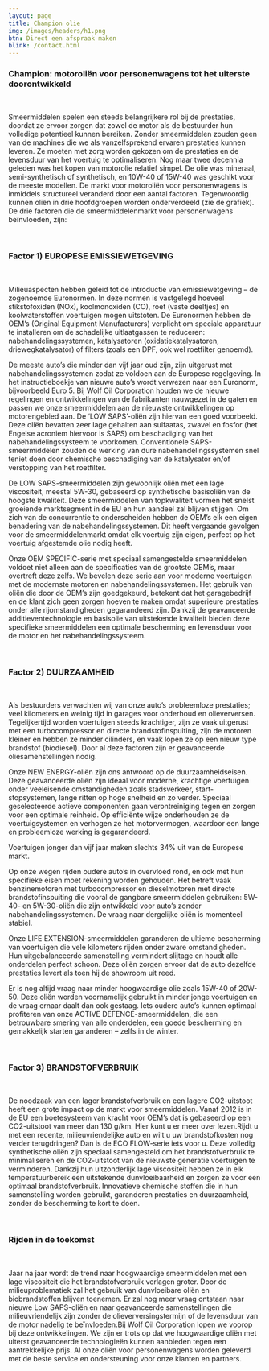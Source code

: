 ```yaml
---
layout: page
title: Champion olie
img: /images/headers/h1.png
btn: Direct een afspraak maken
blink: /contact.html	
---
```

<div class="container">
	<h3>Champion: motoroliën voor personenwagens tot het uiterste doorontwikkeld</h3>
	<br>
	<p>Smeermiddelen spelen een steeds belangrijkere rol bij de prestaties, doordat ze ervoor zorgen dat zowel de motor als de bestuurder hun volledige potentieel kunnen bereiken. Zonder smeermiddelen zouden geen van de machines die we als vanzelfsprekend ervaren prestaties kunnen leveren. Ze moeten met zorg worden gekozen om de prestaties en de levensduur van het voertuig te optimaliseren. Nog maar twee decennia geleden was het kopen van motorolie relatief simpel. De olie was mineraal, semi-synthetisch of synthetisch, en 10W-40 of 15W-40 was geschikt voor de meeste modellen. De markt voor motoroliën voor personenwagens is inmiddels structureel veranderd door een aantal factoren. Tegenwoordig kunnen oliën in drie hoofdgroepen worden onderverdeeld (zie de grafiek). De drie factoren die de smeermiddelenmarkt voor personenwagens beïnvloeden, zijn:</p>
	<br>
	<h3>Factor 1) EUROPESE EMISSIEWETGEVING</h3>
	<br>
	<p>Milieuaspecten hebben geleid tot de introductie van emissiewetgeving – de zogenoemde Euronormen. In deze normen is vastgelegd hoeveel stikstofoxiden (NOx), koolmonoxiden (CO), roet (vaste deeltjes) en koolwaterstoffen voertuigen mogen uitstoten. De Euronormen hebben de OEM’s (Original Equipment Manufacturers) verplicht om speciale apparatuur te installeren om de schadelijke uitlaatgassen te reduceren: nabehandelingssystemen, katalysatoren (oxidatiekatalysatoren, driewegkatalysator) of filters (zoals een DPF, ook wel roetfilter genoemd).</p>
	<p>De meeste auto’s die minder dan vijf jaar oud zijn, zijn uitgerust met nabehandelingssystemen zodat ze voldoen aan de Europese regelgeving. In het instructieboekje van nieuwe auto’s wordt verwezen naar een Euronorm, bijvoorbeeld Euro 5. Bij Wolf Oil Corporation houden we de nieuwe regelingen en ontwikkelingen van de fabrikanten nauwgezet in de gaten en passen we onze smeermiddelen aan de nieuwste ontwikkelingen op motorengebied aan. De ‘LOW SAPS’-oliën zijn hiervan een goed voorbeeld. Deze oliën bevatten zeer lage gehalten aan sulfaatas, zwavel en fosfor (het Engelse acroniem hiervoor is SAPS) om beschadiging van het nabehandelingssysteem te voorkomen. Conventionele SAPS-smeermiddelen zouden de werking van dure nabehandelingssystemen snel teniet doen door chemische beschadiging van de katalysator en/of verstopping van het roetfilter.</p>
	<p>De LOW SAPS-smeermiddelen zijn gewoonlijk oliën met een lage viscositeit, meestal 5W-30, gebaseerd op synthetische basisoliën van de hoogste kwaliteit. Deze smeermiddelen van topkwaliteit vormen het snelst groeiende marktsegment in de EU en hun aandeel zal blijven stijgen. Om zich van de concurrentie te onderscheiden hebben de OEM’s elk een eigen benadering van de nabehandelingssystemen. Dit heeft vergaande gevolgen voor de smeermiddelenmarkt omdat elk voertuig zijn eigen, perfect op het voertuig afgestemde olie nodig heeft.</p>
	<p>Onze OEM SPECIFIC-serie met speciaal samengestelde smeermiddelen voldoet niet alleen aan de specificaties van de grootste OEM’s, maar overtreft deze zelfs. We bevelen deze serie aan voor moderne voertuigen met de modernste motoren en nabehandelingssystemen. Het gebruik van oliën die door de OEM’s zijn goedgekeurd, betekent dat het garagebedrijf en de klant zich geen zorgen hoeven te maken omdat superieure prestaties onder alle rijomstandigheden gegarandeerd zijn. Dankzij de geavanceerde additieventechnologie en basisolie van uitstekende kwaliteit bieden deze specifieke smeermiddelen een optimale bescherming en levensduur voor de motor en het nabehandelingssysteem.</p>
	<br>
	<h3>Factor 2) DUURZAAMHEID</h3>
	<br>
	<p>Als bestuurders verwachten wij van onze auto’s probleemloze prestaties; veel kilometers en weinig tijd in garages voor onderhoud en olieverversen. Tegelijkertijd worden voertuigen steeds krachtiger, zijn ze vaak uitgerust met een turbocompressor en directe brandstofinspuiting, zijn de motoren kleiner en hebben ze minder cilinders, en vaak lopen ze op een nieuw type brandstof (biodiesel). Door al deze factoren zijn er geavanceerde oliesamenstellingen nodig.</p>
	<p>Onze NEW ENERGY-oliën zijn ons antwoord op de duurzaamheidseisen. Deze geavanceerde oliën zijn ideaal voor moderne, krachtige voertuigen onder veeleisende omstandigheden zoals stadsverkeer, start-stopsystemen, lange ritten op hoge snelheid en zo verder. Speciaal geselecteerde actieve componenten gaan verontreiniging tegen en zorgen voor een optimale reinheid. Op efficiënte wijze onderhouden ze de voertuigsystemen en verhogen ze het motorvermogen, waardoor een lange en probleemloze werking is gegarandeerd.</p>
	<p>Voertuigen jonger dan vijf jaar maken slechts 34% uit van de Europese markt.</p>
	<p>Op onze wegen rijden oudere auto’s in overvloed rond, en ook met hun specifieke eisen moet rekening worden gehouden. Het betreft vaak benzinemotoren met turbocompressor en dieselmotoren met directe brandstofinspuiting die vooral de gangbare smeermiddelen gebruiken: 5W-40- en 5W-30-oliën die zijn ontwikkeld voor auto’s zonder nabehandelingssystemen. De vraag naar dergelijke oliën is momenteel stabiel.</p>
	<p>Onze LIFE EXTENSION-smeermiddelen garanderen de ultieme bescherming van voertuigen die vele kilometers rijden onder zware omstandigheden. Hun uitgebalanceerde samenstelling vermindert slijtage en houdt alle onderdelen perfect schoon. Deze oliën zorgen ervoor dat de auto dezelfde prestaties levert als toen hij de showroom uit reed.</p>
	<p>Er is nog altijd vraag naar minder hoogwaardige olie zoals 15W-40 of 20W-50. Deze oliën worden voornamelijk gebruikt in minder jonge voertuigen en de vraag ernaar daalt dan ook gestaag. Iets oudere auto’s kunnen optimaal profiteren van onze ACTIVE DEFENCE-smeermiddelen, die een betrouwbare smering van alle onderdelen, een goede bescherming en gemakkelijk starten garanderen – zelfs in de winter.</p>
	<br>
	<h3>Factor 3) BRANDSTOFVERBRUIK</h3>
	<br>
	<p>De noodzaak van een lager brandstofverbruik en een lagere CO2-uitstoot heeft een grote impact op de markt voor smeermiddelen. Vanaf 2012 is in de EU een boetesysteem van kracht voor OEM’s dat is gebaseerd op een CO2-uitstoot van meer dan 130 g/km. Hier kunt u er meer over lezen.Rijdt u met een recente, milieuvriendelijke auto en wilt u uw brandstofkosten nog verder terugdringen? Dan is de ECO FLOW-serie iets voor u. Deze volledig synthetische oliën zijn speciaal samengesteld om het brandstofverbruik te minimaliseren en de CO2-uitstoot van de nieuwste generatie voertuigen te verminderen. Dankzij hun uitzonderlijk lage viscositeit hebben ze in elk temperatuurbereik een uitstekende dunvloeibaarheid en zorgen ze voor een optimaal brandstofverbruik. Innovatieve chemische stoffen die in hun samenstelling worden gebruikt, garanderen prestaties en duurzaamheid, zonder de bescherming te kort te doen.</p>
	<br>
	<h3>Rijden in de toekomst</h3>
	<br>
	<p>Jaar na jaar wordt de trend naar hoogwaardige smeermiddelen met een lage viscositeit die het brandstofverbruik verlagen groter. Door de milieuproblematiek zal het gebruik van dunvloeibare oliën en biobrandstoffen blijven toenemen. Er zal nog meer vraag ontstaan naar nieuwe Low SAPS-oliën en naar geavanceerde samenstellingen die milieuvriendelijk zijn zonder de olieverversingstermijn of de levensduur van de motor nadelig te beïnvloeden.Bij Wolf Oil Corporation lopen we voorop bij deze ontwikkelingen. We zijn er trots op dat we hoogwaardige oliën met uiterst geavanceerde technologieën kunnen aanbieden tegen een aantrekkelijke prijs. Al onze oliën voor personenwagens worden geleverd met de beste service en ondersteuning voor onze klanten en partners.</p>
</div>